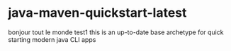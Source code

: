 # java-maven-quickstart-latest
bonjour tout le monde 
test1
 this is an up-to-date base archetype for quick starting modern java CLI apps 
